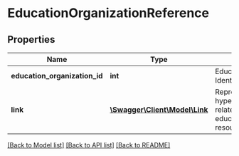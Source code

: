 # EducationOrganizationReference

## Properties
Name | Type | Description | Notes
------------ | ------------- | ------------- | -------------
**education_organization_id** | **int** | EducationOrganization Identity Column | [optional] 
**link** | [**\Swagger\Client\Model\Link**](Link.md) | Represents a hyperlink to the related educationOrganization resource. | [optional] 

[[Back to Model list]](../README.md#documentation-for-models) [[Back to API list]](../README.md#documentation-for-api-endpoints) [[Back to README]](../README.md)


